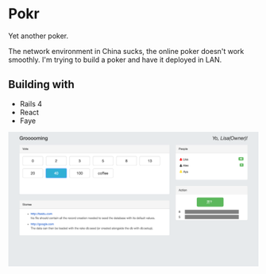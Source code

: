 # Pokr

Yet another poker.

The network environment in China sucks, the online poker doesn't work smoothly. I'm trying to build a poker and have it deployed in LAN.

## Building with

+ Rails 4
+ React
+ Faye

![screenshot](./screenshot.png)